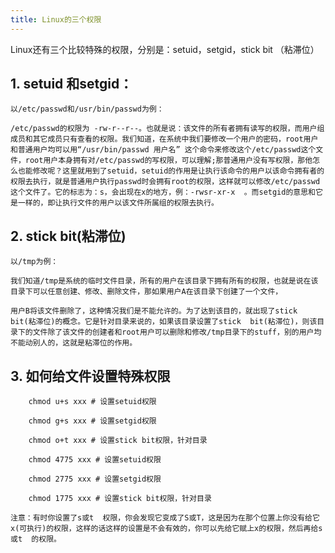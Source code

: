 ```yaml
---
title: Linux的三个权限
---
```


Linux还有三个比较特殊的权限，分别是：setuid，setgid，stick bit （粘滞位）

## 1. setuid 和setgid：

	以/etc/passwd和/usr/bin/passwd为例：
	
	/etc/passwd的权限为 -rw-r--r--。也就是说：该文件的所有者拥有读写的权限，而用户组成员和其它成员只有查看的权限。我们知道，在系统中我们要修改一个用户的密码，root用户和普通用户均可以用“/usr/bin/passwd 用户名” 这个命令来修改这个/etc/passwd这个文件，root用户本身拥有对/etc/passwd的写权限，可以理解;那普通用户没有写权限，那他怎么也能修改呢？这里就用到了setuid，setuid的作用是让执行该命令的用户以该命令拥有者的权限去执行，就是普通用户执行passwd时会拥有root的权限，这样就可以修改/etc/passwd这个文件了。它的标志为：s，会出现在x的地方，例：-rwsr-xr-x  。而setgid的意思和它是一样的，即让执行文件的用户以该文件所属组的权限去执行。
	
## 2. stick bit(粘滞位)

	以/tmp为例：
	
	我们知道/tmp是系统的临时文件目录，所有的用户在该目录下拥有所有的权限，也就是说在该目录下可以任意创建、修改、删除文件，那如果用户A在该目录下创建了一个文件，
	
	用户B将该文件删除了，这种情况我们是不能允许的。为了达到该目的，就出现了stick  bit(粘滞位)的概念。它是针对目录来说的，如果该目录设置了stick  bit(粘滞位)，则该目录下的文件除了该文件的创建者和root用户可以删除和修改/tmp目录下的stuff，别的用户均不能动别人的，这就是粘滞位的作用。

## 3. 如何给文件设置特殊权限

		chmod u+s xxx # 设置setuid权限
	
		chmod g+s xxx # 设置setgid权限
	
		chmod o+t xxx # 设置stick bit权限，针对目录
	
		chmod 4775 xxx # 设置setuid权限
	
		chmod 2775 xxx # 设置setgid权限
	
		chmod 1775 xxx # 设置stick bit权限，针对目录

	注意：有时你设置了s或t  权限，你会发现它变成了S或T，这是因为在那个位置上你没有给它x(可执行)的权限，这样的话这样的设置是不会有效的，你可以先给它赋上x的权限，然后再给s或t  的权限。